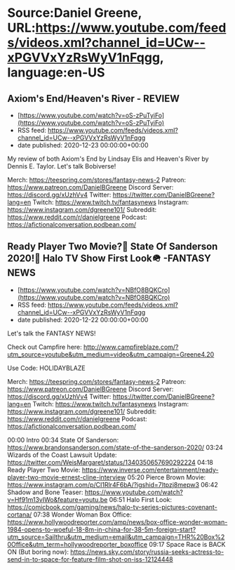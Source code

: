 # Source:Daniel Greene, URL:https://www.youtube.com/feeds/videos.xml?channel_id=UCw--xPGVVxYzRsWyV1nFqgg, language:en-US

## Axiom's End/Heaven's River - REVIEW
 - [https://www.youtube.com/watch?v=oS-zPuTyiFo](https://www.youtube.com/watch?v=oS-zPuTyiFo)
 - RSS feed: https://www.youtube.com/feeds/videos.xml?channel_id=UCw--xPGVVxYzRsWyV1nFqgg
 - date published: 2020-12-23 00:00:00+00:00

My review of both Axiom's End by Lindsay Elis and Heaven's River by Dennis E. Taylor. Let's talk Bobiverse! 

Merch: https://teespring.com/stores/fantasy-news-2
Patreon: https://www.patreon.com/DanielBGreene
Discord Server: https://discord.gg/xUzhVv4
Twitter: https://twitter.com/DanielBGreene?lang=en
Twitch: https://www.twitch.tv/fantasynews
Instagram: https://www.instagram.com/dgreene101/
Subreddit: https://www.reddit.com/r/danielgreene
Podcast: https://afictionalconversation.podbean.com/

## Ready Player Two Movie?🎥 State Of Sanderson 2020!🌌 Halo TV Show First Look🪖 -FANTASY NEWS
 - [https://www.youtube.com/watch?v=NBfO8BQKCro](https://www.youtube.com/watch?v=NBfO8BQKCro)
 - RSS feed: https://www.youtube.com/feeds/videos.xml?channel_id=UCw--xPGVVxYzRsWyV1nFqgg
 - date published: 2020-12-22 00:00:00+00:00

Let's talk the FANTASY NEWS!

Check out Campfire here: http://www.campfireblaze.com/?utm_source=youtube&utm_medium=video&utm_campaign=Greene4.20 

Use Code: HOLIDAYBLAZE

Merch: https://teespring.com/stores/fantasy-news-2
Patreon: https://www.patreon.com/DanielBGreene
Discord Server: https://discord.gg/xUzhVv4
Twitter: https://twitter.com/DanielBGreene?lang=en
Twitch: https://www.twitch.tv/fantasynews
Instagram: https://www.instagram.com/dgreene101/
Subreddit: https://www.reddit.com/r/danielgreene
Podcast: https://afictionalconversation.podbean.com/


00:00 Intro
00:34 State Of Sanderson: https://www.brandonsanderson.com/state-of-the-sanderson-2020/ 
03:24 Wizards of the Coast Lawsuit Update: https://twitter.com/WeisMargaret/status/1340350657690292224 
04:18 Ready Player Two Movie: https://www.inverse.com/entertainment/ready-player-two-movie-ernest-cline-interview 
05:20 Pierce Brown Movie: https://www.instagram.com/p/CI1Rlr4F6bA/?igshid=7ltpzj8mepw3
06:42 Shadow and Bone Teaser: https://www.youtube.com/watch?v=Hf91m13vIWo&feature=youtu.be 
06:51 Halo First Look: https://comicbook.com/gaming/news/halo-tv-series-pictures-covenant-cortana/
07:38 Wonder Woman Box Office: https://www.hollywoodreporter.com/amp/news/box-office-wonder-woman-1984-opens-to-woeful-18-8m-in-china-for-38-5m-foreign-start?utm_source=Sailthru&utm_medium=email&utm_campaign=THR%20Box%20Office&utm_term=hollywoodreporter_boxoffice
09:17 Space Race is BACK ON (But boring now): https://news.sky.com/story/russia-seeks-actress-to-send-in-to-space-for-feature-film-shot-on-iss-12124448

